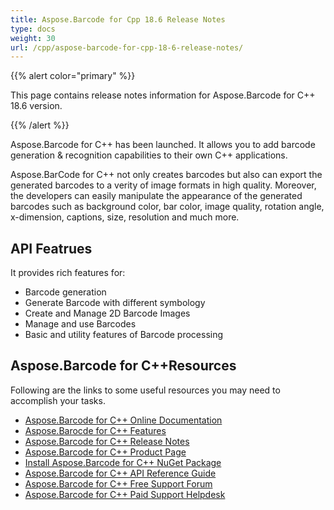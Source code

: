```yaml
---
title: Aspose.Barcode for Cpp 18.6 Release Notes
type: docs
weight: 30
url: /cpp/aspose-barcode-for-cpp-18-6-release-notes/
---
```


{{% alert color="primary" %}} 

This page contains release notes information for Aspose.Barcode for C++ 18.6 version.

{{% /alert %}} 

Aspose.Barcode for C++ has been launched. It allows you to add barcode generation & recognition capabilities to their own C++ applications.

Aspose.BarCode for C++ not only creates barcodes but also can export the generated barcodes to a verity of image formats in high quality. Moreover, the developers can easily manipulate the appearance of the generated barcodes such as background color, bar color, image quality, rotation angle, x-dimension, captions, size, resolution and much more.
## **API Featrues**
It provides rich features for:

- Barcode generation
- Generate Barcode with different symbology
- Create and Manage 2D Barcode Images
- Manage and use Barcodes
- Basic and utility features of Barcode processing
## **Aspose.Barcode for C++Resources**
Following are the links to some useful resources you may need to accomplish your tasks.

- [Aspose.Barcode for C++ Online Documentation](/barcode/cpp/)
- [Aspose.Barocde for C++ Features](/barcode/cpp/product-overview/)
- [Aspose.Barcode for C++ Release Notes](https://docs.aspose.com/display/barcode/Release+Notes)
- [Aspose.Barcode for C++ Product Page](https://products.aspose.com/barcode/cpp)
- [Install Aspose.Barcode for C++ NuGet Package](https://www.nuget.org/packages/Aspose.Barcode/)
- [Aspose.Barcode for C++ API Reference Guide](https://apireference.aspose.com/cpp/barcode)
- [Aspose.Barcode for C++ Free Support Forum](https://forum.aspose.com/c/barcode)
- [Aspose.Barcode for C++ Paid Support Helpdesk](https://helpdesk.aspose.com/)
